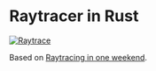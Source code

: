 # Raytracer in Rust

[![Raytrace](https://github.com/MattCairns/raytrace/actions/workflows/rust.yml/badge.svg)](https://github.com/MattCairns/raytrace/actions/workflows/rust.yml)

Based on [Raytracing in one weekend](https://raytracing.github.io/books/RayTracingInOneWeekend.html).  
